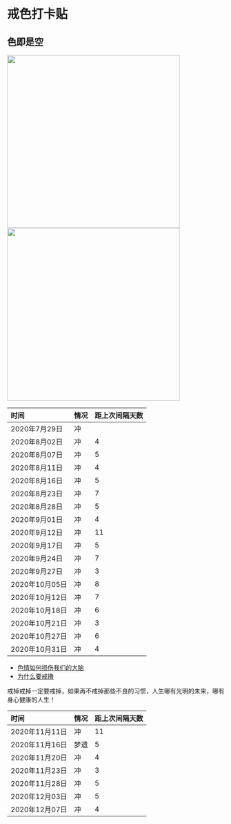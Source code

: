 # **戒色打卡贴**
  
## 色即是空

<img src="http://5b0988e595225.cdn.sohucs.com/q_70,c_zoom,w_640/images/20190104/1b8aa09a81ff472bad5246506bae0bb3.jpeg" width="400">
<img src="https://ss1.baidu.com/6ONXsjip0QIZ8tyhnq/it/u=404665576,429746125&fm=173&app=25&f=JPEG?w=640&h=649&s=6CF2874647B3EDCC62331E7D0300107A" width="400">

|时间|情况|距上次间隔天数|
|:---|:---|:---|
|2020年7月29日| 冲||
|2020年8月02日| 冲|4|
|2020年8月07日| 冲|5|
|2020年8月11日| 冲|4|
|2020年8月16日| 冲|5|
|2020年8月23日| 冲|7|
|2020年8月28日| 冲|5|
|2020年9月01日| 冲|4|
|2020年9月12日| 冲|11|
|2020年9月17日| 冲|5|
|2020年9月24日| 冲|7|
|2020年9月27日| 冲|3|
|2020年10月05日| 冲|8|
|2020年10月12日| 冲|7|
|2020年10月18日| 冲|6|
|2020年10月21日| 冲|3|
|2020年10月27日| 冲|6|
|2020年10月31日| 冲|4|

* [色情如何损伤我们的大脑](https://www.bilibili.com/video/BV13W411s7NY)
* [为什么要戒撸](https://www.bilibili.com/video/BV1mv411i7th)

戒掉戒掉一定要戒掉，如果再不戒掉那些不良的习惯，人生哪有光明的未来，哪有身心健康的人生！

|时间|情况|距上次间隔天数|
|:---|:---|:---|
|2020年11月11日| 冲|11|
|2020年11月16日| 梦遗|5|
|2020年11月20日| 冲|4|
|2020年11月23日| 冲|3|
|2020年11月28日|冲|5|
|2020年12月03日|冲|5|
|2020年12月07日|冲|4|